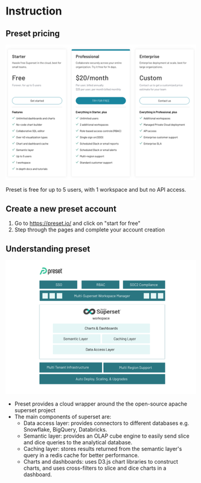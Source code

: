 # Instruction 

## Preset pricing 

![images/preset-pricing.png](images/preset-pricing.png)

Preset is free for up to 5 users, with 1 workspace and but no API access. 

## Create a new preset account 

1. Go to https://preset.io/ and click on "start for free"
2. Step through the pages and complete your account creation 

## Understanding preset 

![images/preset-explained.png](images/preset-explained.png)

- Preset provides a cloud wrapper around the the open-source apache superset project 
- The main components of superset are: 
    - Data access layer: provides connectors to different databases e.g. Snowflake, BigQuery, Databricks. 
    - Semantic layer: provides an OLAP cube engine to easily send slice and dice queries to the analytical database.  
    - Caching layer: stores results returned from the semantic layer's query in a redis cache for better performance. 
    - Charts and dashboards: uses D3.js chart libraries to construct charts, and uses cross-filters to slice and dice charts in a dashboard. 
